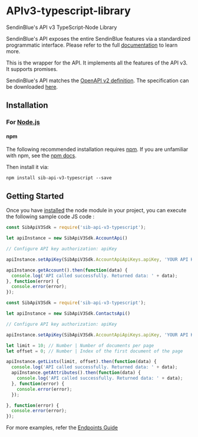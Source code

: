# APIv3-typescript-library
SendinBlue's API v3 TypeScript-Node Library

SendinBlue's API exposes the entire SendinBlue features via a standardized programmatic interface. Please refer to the full [documentation](https://developers.sendinblue.com) to learn more.

This is the wrapper for the API. It implements all the features of the API v3. It supports promises.

SendinBlue's API matches the [OpenAPI v2 definition](https://www.openapis.org/). The specification can be downloaded [here](https://api.sendinblue.com/v3/swagger_definition.yml).

## Installation

### For [Node.js](https://nodejs.org/)

#### npm

The following recommended installation requires [npm](https://npmjs.org/). If you are unfamiliar with npm, see the [npm docs](https://npmjs.org/doc/).

Then install it via:

```shell
npm install sib-api-v3-typescript --save
```

## Getting Started

Once you have [installed](#installation) the node module in your project, you can execute the following sample code JS code :

```javascript
const SibApiV3Sdk = require('sib-api-v3-typescript');

let apiInstance = new SibApiV3Sdk.AccountApi()

// Configure API key authorization: apiKey

apiInstance.setApiKey(SibApiV3Sdk.AccountApiApiKeys.apiKey, 'YOUR API KEY');

apiInstance.getAccount().then(function(data) {
  console.log('API called successfully. Returned data: ' + data);
}, function(error) {
  console.error(error);
});
```

```javascript
const SibApiV3Sdk = require('sib-api-v3-typescript');

let apiInstance = new SibApiV3Sdk.ContactsApi()

// Configure API key authorization: apiKey

apiInstance.setApiKey(SibApiV3Sdk.AccountApiApiKeys.apiKey, 'YOUR API KEY');

let limit = 10; // Number | Number of documents per page
let offset = 0; // Number | Index of the first document of the page

apiInstance.getLists(limit, offset).then(function(data) {
  console.log('API called successfully. Returned data: ' + data);
  apiInstance.getAttributes().then(function(data) {
    console.log('API called successfully. Returned data: ' + data);
  }, function(error) {
    console.error(error);
  });

}, function(error) {
  console.error(error);
});
```

For more examples, refer the [Endpoints Guide](https://developers.sendinblue.com/reference)